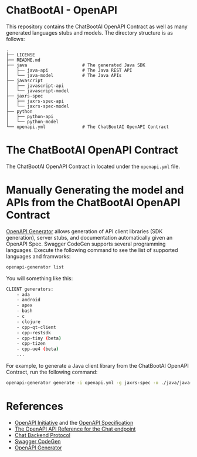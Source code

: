 # ChatBootAI - OpenAPI

This repository contains the ChatBootAI OpenAPI Contract as well as many generated languages stubs and models.
The directory structure is as follows:

```
.
├── LICENSE
├── README.md
├── java                     # The generated Java SDK
│   ├── java-api             # The Java REST API
│   └── java-model           # The Java APIs
├── javascript
│   ├── javascript-api
│   └── javascript-model
├── jaxrs-spec
│   ├── jaxrs-spec-api
│   └── jaxrs-spec-model
├── python
│   ├── python-api
│   └── python-model
└── openapi.yml              # The ChatBootAI OpenAPI Contract
```

# The ChatBootAI OpenAPI Contract

The ChatBootAI OpenAPI Contract in located under the `openapi.yml` file.

# Manually Generating the model and APIs from the ChatBootAI OpenAPI Contract

[OpenAPI Generator](https://github.com/OpenAPITools/openapi-generator) allows generation of API client libraries (SDK generation), server stubs, and documentation automatically given an OpenAPI Spec.
Swagger CodeGen supports several programming languages.
Execute the following command to see the list of supported languages and framworks:

```bash
openapi-generator list
```

You will something like this:

```bash
CLIENT generators:
    - ada
    - android
    - apex
    - bash
    - c
    - clojure
    - cpp-qt-client
    - cpp-restsdk
    - cpp-tiny (beta)
    - cpp-tizen
    - cpp-ue4 (beta)
    ...
```

For example, to generate a Java client library from the ChatBootAI OpenAPI Contract, run the following command:

```bash
openapi-generator generate -i openapi.yml -g jaxrs-spec -o ./java/java-api --api-package ai.chatboot.api --model-package ai.chatboot.model
```

# References

* [OpenAPI Initiative](https://www.openapis.org/) and the [OpenAPI Specification](https://spec.openapis.org/oas/latest.html)
* [The OpenAPI API Reference for the Chat endpoint](https://platform.openai.com/docs/api-reference/chat)
* [Chat Backend Protocol](https://github.com/Azure/azureml_run_specification/blob/chat-protocol/specs/chat-protocol/chat-app-protocol.md)
* [Swagger CodeGen](https://swagger.io/tools/swagger-codegen/)
* [OpenAPI Generator](https://github.com/OpenAPITools/openapi-generator)
